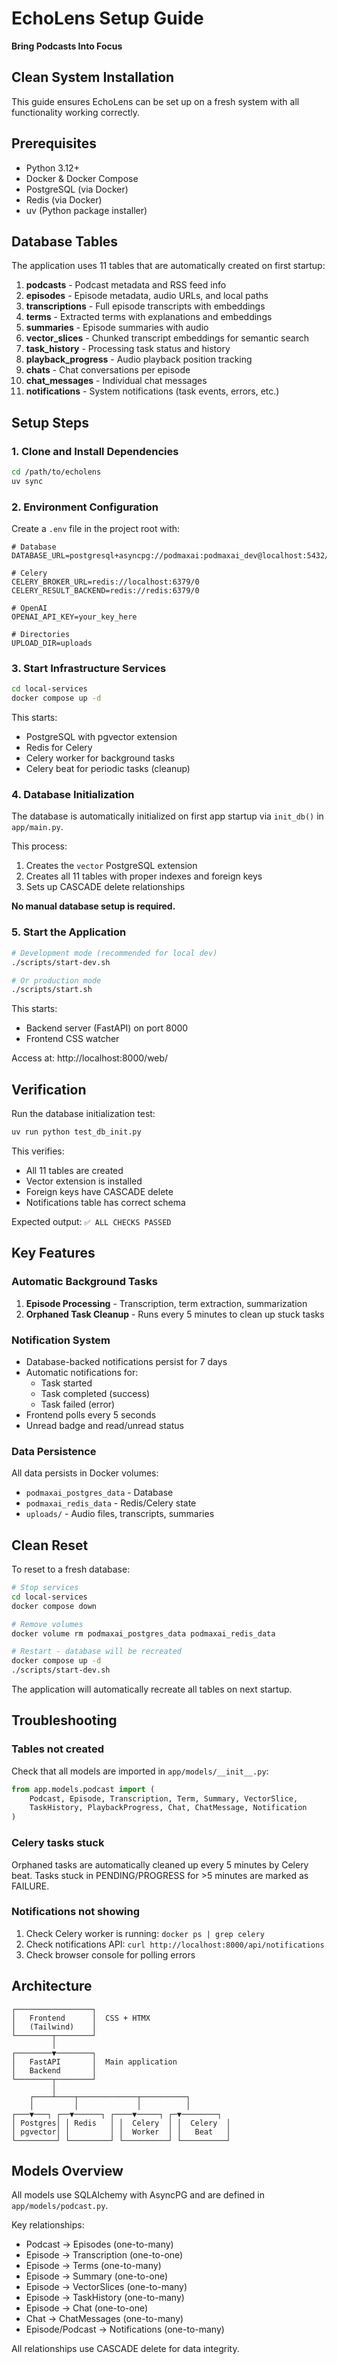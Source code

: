# EchoLens Setup Guide

**Bring Podcasts Into Focus**

## Clean System Installation

This guide ensures EchoLens can be set up on a fresh system with all functionality working correctly.

## Prerequisites

- Python 3.12+
- Docker & Docker Compose
- PostgreSQL (via Docker)
- Redis (via Docker)
- uv (Python package installer)

## Database Tables

The application uses 11 tables that are automatically created on first startup:

1. **podcasts** - Podcast metadata and RSS feed info
2. **episodes** - Episode metadata, audio URLs, and local paths
3. **transcriptions** - Full episode transcripts with embeddings
4. **terms** - Extracted terms with explanations and embeddings
5. **summaries** - Episode summaries with audio
6. **vector_slices** - Chunked transcript embeddings for semantic search
7. **task_history** - Processing task status and history
8. **playback_progress** - Audio playback position tracking
9. **chats** - Chat conversations per episode
10. **chat_messages** - Individual chat messages
11. **notifications** - System notifications (task events, errors, etc.)

## Setup Steps

### 1. Clone and Install Dependencies

```bash
cd /path/to/echolens
uv sync
```

### 2. Environment Configuration

Create a `.env` file in the project root with:

```env
# Database
DATABASE_URL=postgresql+asyncpg://podmaxai:podmaxai_dev@localhost:5432/podmaxai

# Celery
CELERY_BROKER_URL=redis://localhost:6379/0
CELERY_RESULT_BACKEND=redis://redis:6379/0

# OpenAI
OPENAI_API_KEY=your_key_here

# Directories
UPLOAD_DIR=uploads
```

### 3. Start Infrastructure Services

```bash
cd local-services
docker compose up -d
```

This starts:
- PostgreSQL with pgvector extension
- Redis for Celery
- Celery worker for background tasks
- Celery beat for periodic tasks (cleanup)

### 4. Database Initialization

The database is automatically initialized on first app startup via `init_db()` in `app/main.py`.

This process:
1. Creates the `vector` PostgreSQL extension
2. Creates all 11 tables with proper indexes and foreign keys
3. Sets up CASCADE delete relationships

**No manual database setup is required.**

### 5. Start the Application

```bash
# Development mode (recommended for local dev)
./scripts/start-dev.sh

# Or production mode
./scripts/start.sh
```

This starts:
- Backend server (FastAPI) on port 8000
- Frontend CSS watcher

Access at: http://localhost:8000/web/

## Verification

Run the database initialization test:

```bash
uv run python test_db_init.py
```

This verifies:
- All 11 tables are created
- Vector extension is installed
- Foreign keys have CASCADE delete
- Notifications table has correct schema

Expected output: `✅ ALL CHECKS PASSED`

## Key Features

### Automatic Background Tasks

1. **Episode Processing** - Transcription, term extraction, summarization
2. **Orphaned Task Cleanup** - Runs every 5 minutes to clean up stuck tasks

### Notification System

- Database-backed notifications persist for 7 days
- Automatic notifications for:
  - Task started
  - Task completed (success)
  - Task failed (error)
- Frontend polls every 5 seconds
- Unread badge and read/unread status

### Data Persistence

All data persists in Docker volumes:
- `podmaxai_postgres_data` - Database
- `podmaxai_redis_data` - Redis/Celery state
- `uploads/` - Audio files, transcripts, summaries

## Clean Reset

To reset to a fresh database:

```bash
# Stop services
cd local-services
docker compose down

# Remove volumes
docker volume rm podmaxai_postgres_data podmaxai_redis_data

# Restart - database will be recreated
docker compose up -d
./scripts/start-dev.sh
```

The application will automatically recreate all tables on next startup.

## Troubleshooting

### Tables not created

Check that all models are imported in `app/models/__init__.py`:
```python
from app.models.podcast import (
    Podcast, Episode, Transcription, Term, Summary, VectorSlice,
    TaskHistory, PlaybackProgress, Chat, ChatMessage, Notification
)
```

### Celery tasks stuck

Orphaned tasks are automatically cleaned up every 5 minutes by Celery beat. Tasks stuck in PENDING/PROGRESS for >5 minutes are marked as FAILURE.

### Notifications not showing

1. Check Celery worker is running: `docker ps | grep celery`
2. Check notifications API: `curl http://localhost:8000/api/notifications`
3. Check browser console for polling errors

## Architecture

```
┌─────────────────┐
│   Frontend      │  CSS + HTMX
│   (Tailwind)    │
└────────┬────────┘
         │
┌────────▼────────┐
│   FastAPI       │  Main application
│   Backend       │
└────────┬────────┘
         │
    ┌────┴────┬─────────────┬──────────┐
    │         │             │          │
┌───▼───┐ ┌──▼──────┐ ┌────▼─────┐ ┌─▼────────┐
│ Postgres│ │ Redis   │ │  Celery  │ │  Celery  │
│ pgvector│ │         │ │  Worker  │ │   Beat   │
└─────────┘ └─────────┘ └──────────┘ └──────────┘
```

## Models Overview

All models use SQLAlchemy with AsyncPG and are defined in `app/models/podcast.py`.

Key relationships:
- Podcast → Episodes (one-to-many)
- Episode → Transcription (one-to-one)
- Episode → Terms (one-to-many)
- Episode → Summary (one-to-one)
- Episode → VectorSlices (one-to-many)
- Episode → TaskHistory (one-to-many)
- Episode → Chat (one-to-one)
- Chat → ChatMessages (one-to-many)
- Episode/Podcast → Notifications (one-to-many)

All relationships use CASCADE delete for data integrity.
